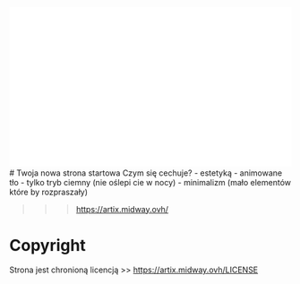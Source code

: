 <div align="center"><img src="ARTIX-big.png"></div>
# Twoja nowa strona startowa
Czym się cechuje?
- estetyką
- animowane tło
- tylko tryb ciemny (nie oślepi cie w nocy)
- minimalizm (mało elementów które by rozpraszały)

>>> https://artix.midway.ovh/
# Copyright
Strona jest chronioną licencją >> https://artix.midway.ovh/LICENSE

